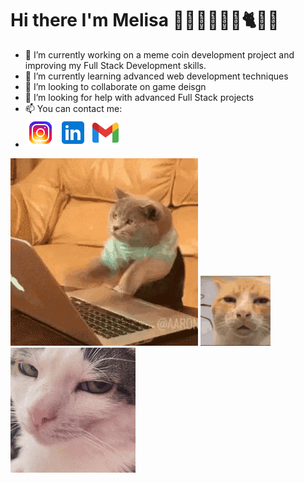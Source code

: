 Hi there I'm Melisa 💁‍♀👩‍💻🛵🤸🐈🌸👋
======

- 🔭 I’m currently working on a meme coin development project and improving my Full Stack Development skills.                                                              
- 🌱 I’m currently learning advanced web development techniques
- 👯 I’m looking to collaborate on game deisgn 
- 🤔 I’m looking for help with advanced Full Stack projects  
- 📫 You can contact me:
- [![Instagram](icons8-instagram-48.png)](https://www.instagram.com/melimlissaa)
  [![LinkedIn](icons8-linkedin-logo-48.png)]([https://linkedin.com](https://www.linkedin.com/in/melisa-k%C4%B1l%C4%B1%C3%A7-16a356228/))
  [![Gmail](icons8-gmail-48.png)](mailto:klc.melimlissaa@gmail.com)

![Noon](cat-computer.gif)    ![Night](cat-annoyed.gif)  ![Night](crunchy-cat-monkeycatluna.gif)

